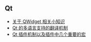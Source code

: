 ## Qt
- [关于 QWidget 相关小知识](QWidget.md)
- [Qt 的多语言支持的翻译机制](QTranslator.md)
- [Qt 插件机制以及插件中几个重要的宏](QtPlugin.md)